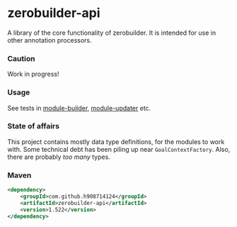 # zerobuilder-api

A library of the core functionality of zerobuilder.
It is intended for use in other annotation processors.

### Caution

Work in progress!

### Usage

See tests in [module-builder](../modules/module-builder), [module-updater](../modules/module-updater) etc.

### State of affairs

This project contains mostly data type definitions, for the modules to work with.
Some technical debt has been piling up near `GoalContextFactory`. 
Also, there are probably <em>too many</em> types.

### Maven

````xml
<dependency>
    <groupId>com.github.h908714124</groupId>
    <artifactId>zerobuilder-api</artifactId>
    <version>1.522</version>
</dependency>
````
